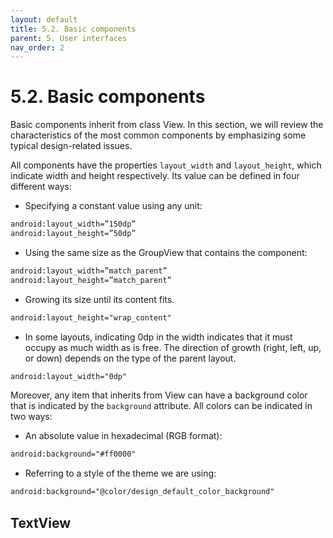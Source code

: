 ```yaml
---
layout: default
title: 5.2. Basic components
parent: 5. User interfaces
nav_order: 2
---
```


# 5.2. Basic components 

Basic components inherit from class View. In this section, we will review the characteristics of the most common components by emphasizing some typical design-related issues.

All components have the properties `layout_width` and `layout_height`, which indicate width and height respectively. Its value can be defined in four different ways: 

- Specifying a constant value using any unit:

```xml
android:layout_width=”150dp”
android:layout_height=”50dp”
```
- Using the same size as the GroupView that contains the component:

```xml
android:layout_width=”match_parent”
android:layout_height=”match_parent”
```

-	Growing its size until its content fits.

```xml
android:layout_height="wrap_content"
```

- In some layouts, indicating 0dp in the width indicates that it must occupy as much width as is free. The direction of growth (right, left, up, or down) depends on the type of the parent layout.

```xml
android:layout_width="0dp"
```

Moreover, any item that inherits from View can have a background color that is indicated by the `background` attribute. All colors can be indicated in two ways:

- An absolute value in hexadecimal (RGB format):

```xml
android:background="#ff0000"
```

- Referring to a style of the theme we are using:

```xml
android:background="@color/design_default_color_background"
```

## TextView


